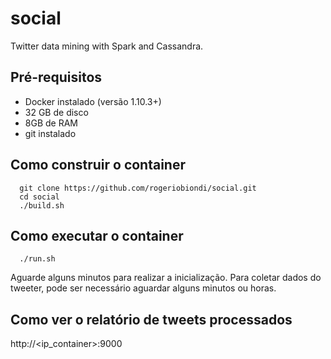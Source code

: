 # social
Twitter data mining with Spark and Cassandra.

## Pré-requisitos

- Docker instalado (versão 1.10.3+)
- 32 GB de disco
- 8GB de RAM
- git instalado

## Como construir o container
```
  git clone https://github.com/rogeriobiondi/social.git
  cd social
  ./build.sh
```

## Como executar o container
```
  ./run.sh
```
Aguarde alguns minutos para realizar a inicialização.
Para coletar dados do tweeter, pode ser necessário aguardar alguns minutos ou horas.

## Como ver o relatório de tweets processados

http://<ip_container>:9000
